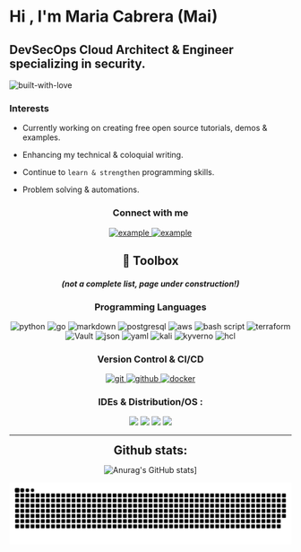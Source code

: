 # Hi , I'm Maria Cabrera (Mai)

## DevSecOps Cloud Architect & Engineer specializing in security.

<img src="https://forthebadge.com/images/badges/built-with-love.svg" alt="built-with-love"/>

### Interests

- Currently working on creating free open source tutorials, demos & examples.
  
- Enhancing my technical & coloquial writing.

- Continue to `learn & strengthen` programming skills.
  
- Problem solving & automations.

<!-- Connect w/ Mai -->
<h3 align="center">Connect with me</h3>

<div style="margin-top:10px" align="center">
  <div>
    <a href="https://medium.com/@mcabrera_23522" target="https://medium.com/@mcabrera_23522">
      <img src="https://img.shields.io/badge/medium-000000.svg?style=for-the-badge&logo=medium&logoColor=white" alt="example"/>
    </a>
    <a href="https://linkedin.com/in/maria-f-cabrera/" target="_blank">
      <img src="https://img.shields.io/badge/Linked%20In-0A66C2.svg?style=for-the-badge&logo=linkedin&logoColor=white" alt="example"/>
    </a>
  </div>

## 🧰 Toolbox 

#### ***(not a complete list, page under construction!)***

<!-- CICD -->
<h3 align="center">Programming Languages</h3>
<p align="center">
<img src="https://img.shields.io/badge/Python-3776AB?style=for-the-badge&logo=python&logoColor=white" alt="python"/>
<img src="https://img.shields.io/badge/Go-00ADD8?style=for-the-badge&logo=go&logoColor=white" alt="go"/>
<img src="https://img.shields.io/badge/Markdown-000000?style=for-the-badge&logo=markdown&logoColor=white" alt="markdown"/>
<img src="https://img.shields.io/badge/PostgreSQL-316192?style=for-the-badge&logo=postgresql&logoColor=white" alt="postgresql"/>
<img src="https://img.shields.io/badge/Amazon_AWS-232F3E?style=for-the-badge&logo=amazon-aws&logoColor=white" alt="aws"/>
<img src="https://img.shields.io/badge/Shell_Script-121011?style=for-the-badge&logo=gnu-bash&logoColor=white" alt="bash script"/>
<img src="https://img.shields.io/badge/Terraform-121011?style=for-the-badge&logo=Terraform&logoColor=blue" alt="terraform"/>
<img src="https://img.shields.io/badge/vault-121011?style=for-the-badge&logo=vault&logoColor=purple" alt="Vault"/>
<img src="https://img.shields.io/badge/json-121011?style=for-the-badge&logo=json&logoColor=black" alt="json"/>
<img src="https://img.shields.io/badge/yaml-121011?style=for-the-badge&logo=yaml&logoColor=yellow" alt="yaml"/>
<img src="https://img.shields.io/badge/kali-121011?style=for-the-badge&logo=kaliLinux&logoColor=blue" alt="kali"/>
<img src="https://img.shields.io/badge/kyverno-121011?style=for-the-badge&logo=kyverno&logoColor=green" alt="kyverno"/>
<img src="https://img.shields.io/badge/hcl-121011?style=for-the-badge&logo=hcl&logoColor=white" alt="hcl"/>

<!-- CICD -->
<h3 align="center">Version Control & CI/CD</h3>
<p align="center">
  <a href="https://git-scm.com/" target="_blank">
    <img src="https://img.shields.io/badge/git-F05032.svg?style=for-the-badge&logo=git&logoColor=white"
      alt="git"/>
  </a>
  <a href="https://github.com/ELanza-48" target="_blank">
    <img src="https://img.shields.io/badge/github-181717.svg?style=for-the-badge&logo=github&logoColor=white" alt="github" />
  </a>
    <a href="https://www.docker.com/" target="_blank">
    <img src="https://img.shields.io/badge/docker-2496ED.svg?style=for-the-badge&logo=docker&logoColor=white"
      alt="docker"/>
  </a>

</p>
<!-- IDEs & OS -->
<h3 align="center"> IDEs  & Distribution/OS :</h3>
<p align="center">
  <img src="https://img.shields.io/badge/vscode-007ACC.svg?style=for-the-badge&logo=visualstudiocode&logoColor=white">
  <img src="https://img.shields.io/badge/Linux-FCC624?style=for-the-badge&logo=linux&logoColor=black">
  <img src="https://img.shields.io/badge/Ubuntu-E95420?style=for-the-badge&logo=ubuntu&logoColor=white">
  <img src="https://img.shields.io/badge/Windows-0078D6?style=for-the-badge&logo=windows&logoColor=white">
</p>

<!-- Mai Stats -->
----
<div align="center">
<h2 align="center" style="margin: 5px 10px;">Github stats:</h2>

![Anurag's GitHub stats](https://github-readme-stats.vercel.app/api?username=maicabrera&count_private=true&show_icons=true&theme=nightowl)]
</div>
<!-- snake interactive -->
<p align="center">
  <img  src="https://raw.githubusercontent.com/Elanza-48/Elanza-48/main/resources/img/github-contribution-grid-snake.svg"
    alt="example" />
</p>
